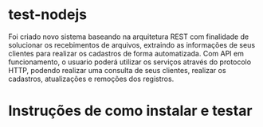 # test-nodejs

Foi criado novo sistema baseando na arquitetura REST com finalidade de solucionar os recebimentos de arquivos, extraindo as informações de seus clientes para realizar os cadastros de forma automatizada. Com API em funcionamento, o usuario poderá utilizar os serviços através do protocolo HTTP, podendo realizar uma consulta de seus clientes, realizar os cadastros, atualizações e remoções dos registros.

# Instruções de como instalar e testar

